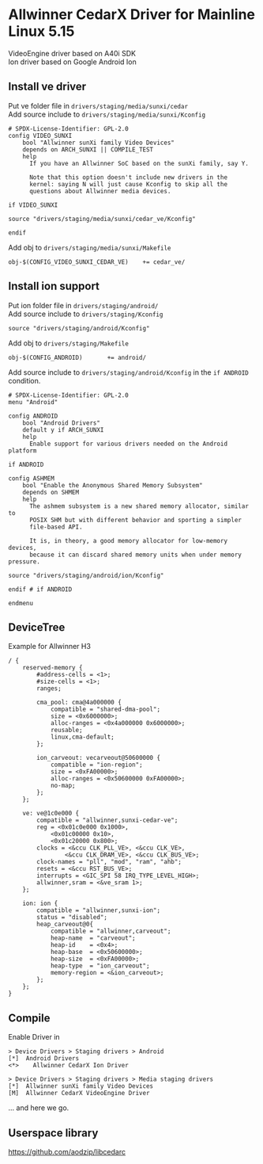 # Allwinner CedarX Driver for Mainline Linux 5.15
VideoEngine driver based on A40i SDK  
Ion driver based on Google Android Ion

## Install ve driver

Put ve folder file in `drivers/staging/media/sunxi/cedar`  
Add source include to `drivers/staging/media/sunxi/Kconfig`
```
# SPDX-License-Identifier: GPL-2.0
config VIDEO_SUNXI
    bool "Allwinner sunXi family Video Devices"
    depends on ARCH_SUNXI || COMPILE_TEST
    help
      If you have an Allwinner SoC based on the sunXi family, say Y.

      Note that this option doesn't include new drivers in the
      kernel: saying N will just cause Kconfig to skip all the
      questions about Allwinner media devices.

if VIDEO_SUNXI

source "drivers/staging/media/sunxi/cedar_ve/Kconfig"

endif
```

Add obj to `drivers/staging/media/sunxi/Makefile`
```
obj-$(CONFIG_VIDEO_SUNXI_CEDAR_VE)    += cedar_ve/
```
## Install ion support

Put ion folder file in `drivers/staging/android/`  
Add source include to `drivers/staging/Kconfig`  
```
source "drivers/staging/android/Kconfig"
```

Add obj to `drivers/staging/Makefile`  
```
obj-$(CONFIG_ANDROID)		+= android/
```

Add source include to `drivers/staging/android/Kconfig` in the  `if ANDROID` condition.
```
# SPDX-License-Identifier: GPL-2.0
menu "Android"

config ANDROID
    bool "Android Drivers"
    default y if ARCH_SUNXI
    help
      Enable support for various drivers needed on the Android platform

if ANDROID

config ASHMEM
    bool "Enable the Anonymous Shared Memory Subsystem"
    depends on SHMEM
    help
      The ashmem subsystem is a new shared memory allocator, similar to
      POSIX SHM but with different behavior and sporting a simpler
      file-based API.

      It is, in theory, a good memory allocator for low-memory devices,
      because it can discard shared memory units when under memory pressure.

source "drivers/staging/android/ion/Kconfig"

endif # if ANDROID

endmenu
```

## DeviceTree
Example for Allwinner H3
```
/ {
    reserved-memory {
        #address-cells = <1>;
        #size-cells = <1>;
        ranges;

        cma_pool: cma@4a000000 {
            compatible = "shared-dma-pool";
            size = <0x6000000>;
            alloc-ranges = <0x4a000000 0x6000000>;
            reusable;
            linux,cma-default;
        };

        ion_carveout: vecarveout@50600000 {
            compatible = "ion-region";
            size = <0xFA00000>;
            alloc-ranges = <0x50600000 0xFA00000>;
            no-map;
        };
    };

    ve: ve@1c0e000 {
        compatible = "allwinner,sunxi-cedar-ve";
        reg = <0x01c0e000 0x1000>,
            <0x01c00000 0x10>,
            <0x01c20000 0x800>;
        clocks = <&ccu CLK_PLL_VE>, <&ccu CLK_VE>,
                <&ccu CLK_DRAM_VE>, <&ccu CLK_BUS_VE>;
        clock-names = "pll", "mod", "ram", "ahb";
        resets = <&ccu RST_BUS_VE>;
        interrupts = <GIC_SPI 58 IRQ_TYPE_LEVEL_HIGH>;
        allwinner,sram = <&ve_sram 1>;
    };
            
    ion: ion {
        compatible = "allwinner,sunxi-ion";
        status = "disabled";
        heap_carveout@0{
            compatible = "allwinner,carveout";
            heap-name  = "carveout";
            heap-id    = <0x4>;
            heap-base  = <0x50600000>;
            heap-size  = <0xFA00000>;
            heap-type  = "ion_carveout";
            memory-region = <&ion_carveout>;
        };
    };
}
```

## Compile
Enable Driver in
```
> Device Drivers > Staging drivers > Android
[*]  Android Drivers
<*>    Allwinner CedarX Ion Driver

> Device Drivers > Staging drivers > Media staging drivers
[*]  Allwinner sunXi family Video Devices
[M]  Allwinner CedarX VideoEngine Driver
```

... and here we go.


## Userspace library
https://github.com/aodzip/libcedarc
